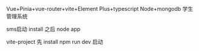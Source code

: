 Vue+Pinia+vue-router+vite+Element Plus+typescript
Node+mongodb
学生管理系统

sms启动 install 之后 node app

vite-project 先 install npm run dev 启动

